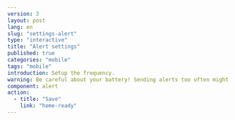 ```yaml
---
version: 3
layout: post
lang: en
slug: "settings-alert"
type: "interactive"
title: "Alert settings"
published: true
categories: "mobile"
tags: "mobile"
introduction: Setup the frequency. 
warning: Be careful about your battery! Sending alerts too often might drain your battery.
component: alert
action:
  - title: "Save"
    link: "home-ready"
---
```

